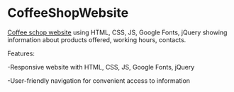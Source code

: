 # CoffeeShopWebsite

[Coffee schop website](https://renetayordanova.github.io/CoffeeSchopWebsite/)
 using HTML, CSS, JS, Google Fonts, jQuery showing information about products offered, working hours, contacts.  

 Features:

 -Responsive website with HTML, CSS, JS, Google Fonts, jQuery
 
 -User-friendly navigation for convenient access to  information
